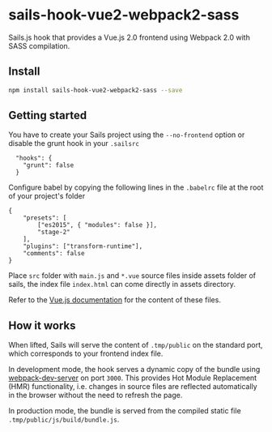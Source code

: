 # sails-hook-vue2-webpack2-sass

Sails.js hook that provides a Vue.js 2.0 frontend using Webpack 2.0 with SASS compilation.

## Install

```sh
npm install sails-hook-vue2-webpack2-sass --save
```

## Getting started

You have to create your Sails project using the `--no-frontend` option or disable the grunt hook in your `.sailsrc`
```
  "hooks": {
    "grunt": false
  }
```

Configure babel by copying the following lines in the `.babelrc` file at the root of your project's folder
```
{
	"presets": [
		["es2015", { "modules": false }],
		"stage-2"
	],
	"plugins": ["transform-runtime"],
	"comments": false
}
```

Place `src` folder with `main.js` and `*.vue` source files inside assets folder of sails, the index file `index.html` can come directly in assets directory.

Refer to the [Vue.js documentation](http://vuejs.org/guide/) for the content of these files.

## How it works

When lifted, Sails will serve the content of `.tmp/public` on the standard port, which corresponds to your frontend index file.

In development mode, the hook serves a dynamic copy of the bundle using [webpack-dev-server](https://webpack.github.io/docs/webpack-dev-server.html) on port `3000`. This provides Hot Module Replacement (HMR) functionality, i.e. changes in source files are reflected automatically in the browser without the need to refresh the page.

In production mode, the bundle is served from the compiled static file `.tmp/public/js/build/bundle.js`.
